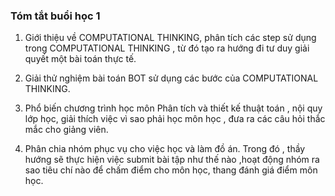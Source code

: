 ### Tóm tắt buổi học 1

1. Giới thiệu về COMPUTATIONAL THINKING, phân tích các step sử dụng trong COMPUTATIONAL THINKING , từ đó tạo ra hướng đi tư duy giải quyết một bài toán thực tế. 

2. Giải thử nghiệm bài toán BOT sử dụng các bước của COMPUTATIONAL THINKING.

3. Phổ biến chương trình học môn Phân tích và thiết kế thuật toán , nội quy lớp học, giải thích việc vì sao phải học môn học , đưa ra các câu hỏi thắc mắc cho giảng viên.

4. Phân chia nhóm phục vụ cho việc học và làm đồ án. Trong đó , thầy hướng sẽ thực hiện việc submit bài tập như thế nào ,hoạt động nhóm ra sao tiêu chí nào để chấm điểm cho môn học, thang đánh giá điểm môn học.
